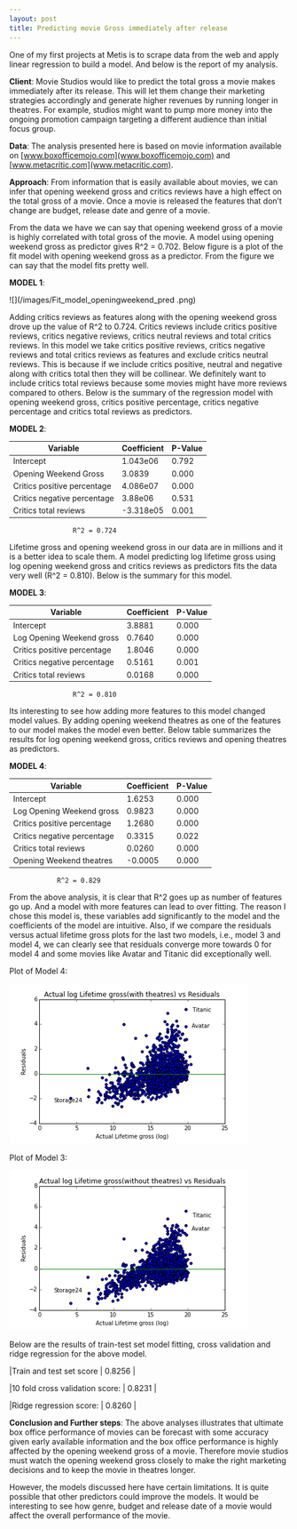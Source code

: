 ```yaml
---
layout: post
title: Predicting movie Gross immediately after release
---
```


One of my first projects at Metis is to scrape data from the web and apply linear regression to build a model. And below is the report of my analysis. 

__Client__: Movie Studios would like to predict the total gross a movie makes immediately after its release. This will let them change their marketing strategies accordingly and generate higher revenues by running longer in theatres. For example, studios might want to pump more money into the ongoing promotion campaign targeting a different audience than initial focus group.

__Data__: The analysis presented here is based on movie information available on [www.boxofficemojo.com](www.boxofficemojo.com) and [www.metacritic.com](www.metacritic.com).

__Approach__: From information that is easily available about movies, we can infer that opening weekend gross and critics reviews have a high effect on the total gross of a movie. Once a movie is released the features that don’t change are budget, release date and genre of a movie.

From the data we have we can say that opening weekend gross of a movie is highly correlated with total gross of the movie. A model using opening weekend gross as predictor gives R^2 = 0.702. Below figure is a plot of the fit model with opening weekend gross as a predictor.  From the figure we can say that the model fits pretty well.

__MODEL 1__:

![](/images/Fit_model_openingweekend_pred .png)
 

Adding critics reviews as features along with the opening weekend gross drove up the value of R^2 to 0.724. Critics reviews include critics positive reviews, critics negative reviews, critics neutral reviews and total critics reviews. In this model we take critics positive reviews, critics negative reviews and total critics reviews as features and exclude critics neutral reviews. This is because if we include critics positive, neutral and negative along with critics total then they will be collinear. We definitely want to include critics total reviews because some movies might have more reviews compared to others. Below is the summary of the regression model with opening weekend gross, critics positive percentage, critics negative percentage and critics total reviews as predictors.

__MODEL 2__:

|	Variable			|	Coefficient	|	P-Value		|
|---------------------------------------|-----------------------|-----------------------|
|Intercept				|	1.043e06	|	0.792		|
|Opening Weekend Gross			|	3.0839		|	0.000		|
|Critics positive percentage		|	4.086e07	|	0.000		|
|Critics negative percentage		|	3.88e06		|	0.531		|
|Critics total reviews			|	-3.318e05 	|	0.001		|
					R^2 = 0.724

Lifetime gross and opening weekend gross in our data are in millions and it is a better idea to scale them. A model predicting log lifetime gross using log opening weekend gross and critics reviews as predictors fits the data very well (R^2 = 0.810). Below is the summary for this model.

__MODEL 3__:

|	Variable		|	Coefficient	|	P-Value	     |
|-------------------------------|-----------------------|--------------------|
|Intercept			|	3.8881		|	0.000	     |
|Log Opening Weekend gross	|	0.7640		|	0.000	     |
|Critics positive percentage	|	1.8046		|	0.000	     |
|Critics negative percentage	|	0.5161		|	0.001	     |
|Critics total reviews		|	0.0168 		|	0.000	     |
			 		R^2 = 0.810

Its interesting to see how adding more features to this model changed model values. By adding opening weekend theatres as one of the features to our model makes the model even better. Below table summarizes the results for log opening weekend gross, critics reviews and opening theatres as predictors.

__MODEL 4__:

|	Variable		 |	Coefficient	|	P-Value	     |
|--------------------------------|----------------------|--------------------|
|Intercept			 |	1.6253		|	0.000	     |
|Log Opening Weekend gross	 |	0.9823		|	0.000	     |
|Critics positive percentage	 |	1.2680		|	0.000	     |
|Critics negative percentage	 |	0.3315		|	0.022	     |
|Critics total reviews		 |	0.0260 		|	0.000	     |
|Opening Weekend theatres	 |	-0.0005		|	0.000	     |
				R^2 = 0.829
 
From the above analysis, it is clear that R^2 goes up as number of features go up. And a model with more features can lead to over fitting. The reason I chose this model is, these variables add significantly to the model and the coefficients of the model are intuitive. Also, if we compare the residuals versus actual lifetime gross plots for the last two models, i.e., model 3 and model 4, we can clearly see that residuals converge more towards 0 for model 4 and some movies like Avatar and Titanic did exceptionally well.

Plot of Model 4:
 
 ![](/images/Actual_log_Lifetime_(openingWeekend_critics_openingTheatres)_vs_Residuals.png)

Plot of Model 3:

![](/images/Actual_log_Lifetime_(openingWeekend_and_critics)_vs_Residuals.png)
 
Below are the results of train-test set model fitting, cross validation and ridge regression for the above model. 

|Train and test set score	 					|	0.8256      |

|10 fold cross validation score:					|	0.8231      |

|Ridge regression score: 						|	0.8260	    |

__Conclusion and Further steps__: The above analyses illustrates that ultimate box office performance of movies can be forecast with some accuracy given early available information and the box office performance is highly affected by the opening weekend gross of a movie. Therefore movie studios must watch the opening weekend gross closely to make the right marketing decisions and to keep the movie in theatres longer.

However, the models discussed here have certain limitations. It is quite possible that other predictors could improve the models. It would be interesting to see how genre, budget and release date of a movie would affect the overall performance of the movie. 
